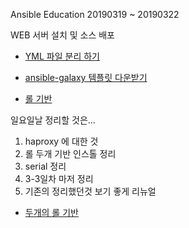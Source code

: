 Ansible Education 20190319 ~ 20190322

WEB 서버 설치 및 소스 배포 

- [YML 파일 분리 하기](https://github.com/anisble-simple-example/study/tree/master/study/temp00)

- [ansible-galaxy 템플릿 다운받기](https://github.com/anisble-simple-example/study/tree/master/study/temp01)

- [롤 기반](https://github.com/anisble-simple-example/study/tree/master/study/temp02)


일요일날 정리할 것은... 

1. haproxy 에 대한 것
2. 롤 두개 기반 인스톨 정리
3. serial 정리 
4. 3-3일차 마저 정리
5. 기존의 정리했던것 보기 좋게 리뉴얼 

- [두개의 롤 기반](https://github.com/anisble-simple-example/study/tree/master/study/temp03)

